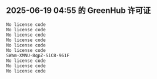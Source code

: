 ## 2025-06-19 04:55 的 GreenHub 许可证
```
No license code
No license code
No license code
No license code
No license code
No license code
SWam-XMNU-8qpZ-SiC8-961F
No license code
No license code
No license code
```
